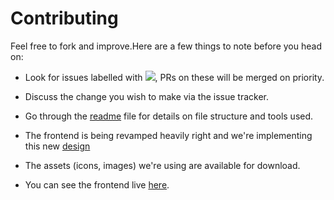 # Contributing

Feel free to fork and improve.Here are a few things to note before you head on:
- Look for issues labelled with ![](https://img.shields.io/github/labels/SimplQ/simplQ-frontend/You%20Can%20Do%20This), PRs on these will be merged on priority.

-  Discuss the change you wish to make via the issue tracker.

-  Go through the [readme](/simplq/readme.md) file for details on file structure and tools used.

-  The frontend is being revamped heavily right and we're implementing this new [design](https://xd.adobe.com/view/ad1db074-03bf-45b1-537b-98d9d524ec82-db2c/grid) 

-   The assets (icons, images) we're using are available for download. 

-  You can see the frontend live [here](https://simplq.me/).

